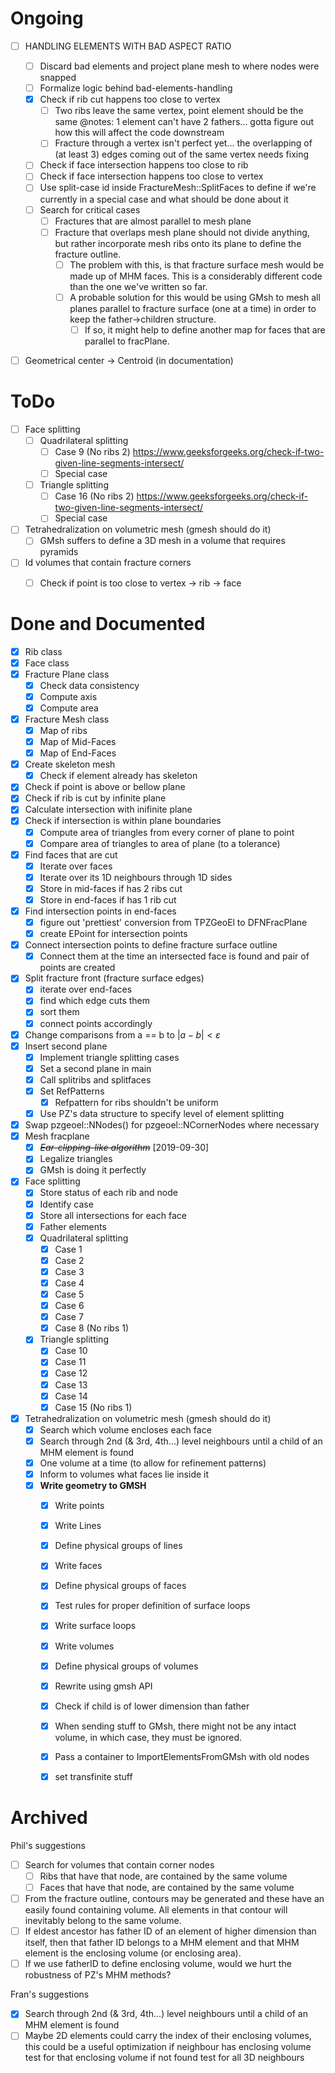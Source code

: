 # Ongoing

- [ ] HANDLING ELEMENTS WITH BAD ASPECT RATIO
  - [ ] Discard bad elements and project plane mesh to where nodes were snapped
  - [ ] Formalize logic behind bad-elements-handling
  - [x] Check if rib cut happens too close to vertex 
    - [ ] Two ribs leave the same vertex, point element should be the same
          @notes: 1 element can't have 2 fathers... gotta figure out how this will affect the code downstream
    - [ ] Fracture through a vertex isn't perfect yet... the overlapping of (at least 3) edges coming out of the same vertex needs fixing
  - [ ] Check if face intersection happens too close to rib 
  - [ ] Check if face intersection happens too close to vertex 
  - [ ] Use split-case id inside FractureMesh::SplitFaces to define if we're currently in a special case and what should be done about it
  - [ ] Search for critical cases 
    - [ ] Fractures that are almost parallel to mesh plane 
    - [ ] Fracture that overlaps mesh plane should not divide anything, but rather incorporate mesh ribs onto its plane to define the fracture outline.
      - [ ] The problem with this, is that fracture surface mesh would be made up of MHM faces. This is a considerably different code than the one we've written so far.
      - [ ] A probable solution for this would be using GMsh to mesh all planes parallel to fracture surface (one at a time) in order to keep the father->children structure.
        - [ ] If so, it might help to define another map for faces that are parallel to fracPlane.
- [ ] Geometrical center -> Centroid (in documentation)




# ToDo
- [ ] Face splitting 
  - [ ] Quadrilateral splitting 
    - [ ] Case 9 (No ribs 2) https://www.geeksforgeeks.org/check-if-two-given-line-segments-intersect/
    - [ ] Special case
  - [ ] Triangle splitting 
    - [ ] Case 16 (No ribs 2) https://www.geeksforgeeks.org/check-if-two-given-line-segments-intersect/
    - [ ] Special case
- [ ] Tetrahedralization on volumetric mesh (gmesh should do it) 
  - [ ] GMsh suffers to define a 3D mesh in a volume that requires pyramids
- [ ] Id volumes that contain fracture corners 
  - [ ] Check if point is too close to vertex -> rib -> face 


# Done and Documented
- [x] Rib class
- [x] Face class
- [x] Fracture Plane class
  - [x] Check data consistency
  - [x] Compute axis
  - [x] Compute area
- [x] Fracture Mesh class
  - [x] Map of ribs
  - [x] Map of Mid-Faces
  - [x] Map of End-Faces
- [x] Create skeleton mesh
  - [x] Check if element already has skeleton 
- [x] Check if point is above or bellow plane
- [x] Check if rib is cut by infinite plane
- [x] Calculate intersection with inifinite plane
- [x] Check if intersection is within plane boundaries
  - [x] Compute area of triangles from every corner of plane to point
  - [x] Compare area of triangles to area of plane (to a tolerance)
- [x] Find faces that are cut
  - [x] Iterate over faces
  - [x] Iterate over its 1D neighbours through 1D sides
  - [x] Store in mid-faces if has 2 ribs cut
  - [x] Store in end-faces if has 1 rib cut
- [x] Find intersection points in end-faces
  - [x] figure out 'prettiest' conversion from TPZGeoEl to DFNFracPlane
  - [x] create EPoint for intersection points 
- [x] Connect intersection points to define fracture surface outline
  - [x] Connect them at the time an intersected face is found and pair of points are created
- [x] Split fracture front (fracture surface edges)
  - [x] iterate over end-faces
  - [x] find which edge cuts them
  - [x] sort them
  - [x] connect points accordingly
- [x] Change comparisons from a == b to $|a-b|<\varepsilon$
- [x] Insert second plane
  - [x] Implement triangle splitting cases
  - [x] Set a second plane in main
  - [x] Call splitribs and splitfaces
  - [x] Set RefPatterns
    - [x] Refpattern for ribs shouldn't be uniform
  - [x] Use PZ's data structure to specify level of element splitting
- [X] Swap pzgeoel::NNodes() for pzgeoel::NCornerNodes where necessary
- [x] Mesh fracplane 
  - [X] ~~*Ear-clipping-like algorithm*~~ [2019-09-30] 
  - [x] Legalize triangles 
  - [x] GMsh is doing it perfectly
- [x] Face splitting 
  - [x] Store status of each rib and node
  - [x] Identify case 
  - [x] Store all intersections for each face 
  - [x] Father elements 
  - [x] Quadrilateral splitting 
    - [x] Case 1
    - [x] Case 2
    - [x] Case 3
    - [x] Case 4
    - [x] Case 5
    - [x] Case 6
    - [x] Case 7
    - [x] Case 8 (No ribs 1) 
  - [x] Triangle splitting 
    - [x] Case 10
    - [x] Case 11
    - [x] Case 12
    - [x] Case 13
    - [x] Case 14
    - [x] Case 15 (No ribs 1) 
- [x] Tetrahedralization on volumetric mesh (gmesh should do it) 
  - [x] Search which volume encloses each face
  - [x] Search through 2nd (& 3rd, 4th...) level neighbours until a child of an MHM element is found
  - [x] One volume at a time (to allow for refinement patterns)
  - [x] Inform to volumes what faces lie inside it 
  - [x] **Write geometry to GMSH** 
    - [x] Write points 
    - [x] Write Lines 
    - [x] Define physical groups of lines 
    - [x] Write faces 
    - [x] Define physical groups of faces 
    - [x] Test rules for proper definition of surface loops 
    - [x] Write surface loops 
    - [x] Write volumes 
    - [x] Define physical groups of volumes 
    - [x] Rewrite using gmsh API
    - [x] Check if child is of lower dimension than father
    - [x] When sending stuff to GMsh, there might not be any intact volume, in which case, they must be ignored.
    - [x] Pass a container to ImportElementsFromGMsh with old nodes
    - [x] set transfinite stuff






# Archived
Phil's suggestions
- [ ] Search for volumes that contain corner nodes
  - [ ] Ribs that have that node, are contained by the same volume
  - [ ] Faces that have that node, are contained by the same volume
- [ ] From the fracture outline, contours may be generated and these have an easily found containing volume. All elements in that contour will inevitably belong to the same volume.
- [ ] If eldest ancestor has father ID of an element of higher dimension than itself, then that father ID belongs to a MHM element and that MHM element is the enclosing volume (or enclosing area).
- [ ] If we use fatherID to define enclosing volume, would we hurt the robustness of PZ's MHM methods?

Fran's suggestions
- [x] Search through 2nd (& 3rd, 4th...) level neighbours until a child of an MHM element is found
- [ ] Maybe 2D elements could carry the index of their enclosing volumes, this could be a useful optimization
    if neighbour has enclosing volume
        test for that enclosing volume
        if not found
            test for all 3D neighbours